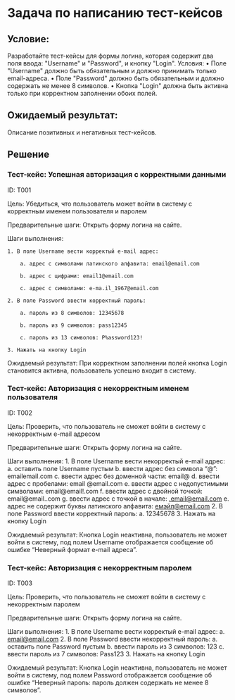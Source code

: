 # Задача по написанию тест-кейсов

## Условие:

Разработайте тест-кейсы для формы логина, которая содержит два поля ввода: "Username" и "Password", и кнопку "Login".
Условия:
    • Поле "Username" должно быть обязательным и должно принимать только email-адреса.
    • Поле "Password" должно быть обязательным и должно содержать не менее 8 символов.
    • Кнопка "Login" должна быть активна только при корректном заполнении обоих полей.

## Ожидаемый результат:

Описание позитивных и негативных тест-кейсов.

## Решение

### Тест-кейс: Успешная авторизация с корректными данными

ID: Т001

Цель: Убедиться, что пользователь может войти в систему с корректным именем пользователя и паролем

Предварительные шаги: Открыть форму логина на сайте.

Шаги выполнения:

    1. В поле Username вести корректый e-mail адрес:
    
        a. адрес с символами латинского алфавита: email@email.com
        
        b. адрес с цифрами: email1@email.com
        
        c. адрес с символами: e-ma.il_1967@email.com
        
    2. В поле Password ввести корректный пароль:
    
        a. пароль из 8 символов: 12345678
        
        b. пароль из 9 символов: pass12345
        
        c. пароль из 13 символов: P%assword123!
        
    3. Нажать на кнопку Login

Ожидаемый результат: При корректном заполнении полей кнопка Login становится активна, пользователь успешно входит в систему.

### Тест-кейс: Авторизация с некорректным именем пользователя

ID: Т002

Цель: Проверить, что пользователь не сможет войти в систему с некорректным e-mail адресом

Предварительные шаги: Открыть форму логина на сайте.

Шаги выполнения:
    1. В поле Username вести некорректый e-mail адрес:
        a. оставить поле Username пустым
        b. ввести адрес без символа “@”: emailemail.com
        c. ввести адрес без доменной части: email@
        d. ввести адрес с пробелами: email @email.com
        e. ввести адрес с недопустимыми символами: email@email!.com
        f. ввести адрес с двойной точкой: email@email..com
        g. ввести адрес с точкой в начале: .email@email.com
        e. адрес не содержит буквы латинского алфавита: емэйл@email.com
    2. В поле Password ввести корректный пароль:
        a. 12345678
    3. Нажать на кнопку Login

Ожидаемый результат: Кнопка Login неактивна, пользователь не может войти в систему, под полем Username отображается сообщение об ошибке “Неверный формат e-mail адреса”.

### Тест-кейс: Авторизация с некорректным паролем

ID: Т003

Цель: Проверить, что пользователь не сможет войти в систему с некорректным паролем

Предварительные шаги: Открыть форму логина на сайте.

Шаги выполнения:
    1. В поле Username вести корректый e-mail адрес:
        a. email@email.com
    2. В поле Password ввести некорректный пароль:
        a. оставить поле Password пустым
        b. ввести пароль из 3 символов: 123
        c. ввести пароль из 7 символов: Pass123
    3. Нажать на кнопку Login

Ожидаемый результат: Кнопка Login неактивна, пользователь не может войти в систему, под полем Password отображается сообщение об ошибке “Неверный пароль: пароль должен содержать не менее 8 символов”.
